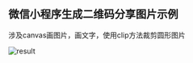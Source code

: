 ## 微信小程序生成二维码分享图片示例

涉及canvas画图片，画文字，使用clip方法裁剪圆形图片

![result]('https://raw.githubusercontent.com/alex1504/wx-render-share-demo/master/assets/result.jpg')
